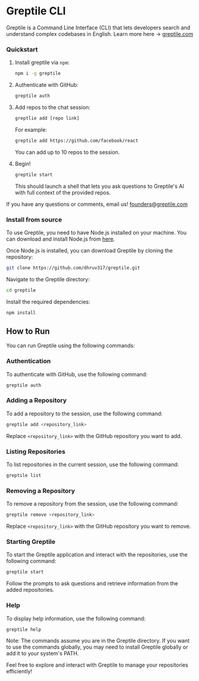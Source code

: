 # Greptile CLI

Greptile is a Command Line Interface (CLI) that lets developers search and understand complex codebases in English. Learn more here -> [greptile.com](https://greptile.com)


### Quickstart

1. Install greptile via `npm`:
   
   ```bash
   npm i -g greptile
   ```

2. Authenticate with GitHub:

    ```bash
    greptile auth
    ```

3. Add repos to the chat session:

    ```bash
    greptlie add [repo link]
    ```

    For example:

    ```bash
    greptile add https://github.com/facebook/react
    ```

    You can add up to 10 repos to the session. 

4. Begin!
    
    ```bash
    greptile start
    ```

    This should launch a shell that lets you ask questions to Greptile's AI with full context of the provided repos. 


If you have any questions or comments, email us! founders@greptile.com


### Install from source

To use Greptile, you need to have Node.js installed on your machine. You can download and install Node.js from [here](https://nodejs.org/).

Once Node.js is installed, you can download Greptile by cloning the repository:

```bash
git clone https://github.com/dhruv317/greptile.git
```

Navigate to the Greptile directory:

```bash
cd greptile
```

Install the required dependencies:

```bash
npm install
```

## How to Run

You can run Greptile using the following commands:

### Authentication

To authenticate with GitHub, use the following command:

```bash
greptile auth
```

### Adding a Repository

To add a repository to the session, use the following command:

```bash
greptile add <repository_link>
```

Replace `<repository_link>` with the GitHub repository you want to add.

### Listing Repositories

To list repositories in the current session, use the following command:

```bash
greptile list
```

### Removing a Repository

To remove a repository from the session, use the following command:

```bash
greptile remove <repository_link>
```

Replace `<repository_link>` with the GitHub repository you want to remove.

### Starting Greptile

To start the Greptile application and interact with the repositories, use the following command:

```bash
greptile start
```

Follow the prompts to ask questions and retrieve information from the added repositories.

### Help

To display help information, use the following command:

```bash
greptile help
```
Note: The commands assume you are in the Greptile directory. If you want to use the commands globally, you may need to install Greptile globally or add it to your system's PATH.

Feel free to explore and interact with Greptile to manage your repositories efficiently!
